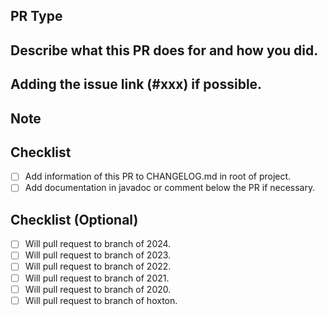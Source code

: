 ## PR Type

<!--
Bugfix.
Feature.
Code style update (formatting, local variables).
Refactoring (no functional changes, no api changes).
Documentation content changes.
Other... Please describe:
 -->

## Describe what this PR does for and how you did.

## Adding the issue link (#xxx) if possible.

<!--
closes #
 -->

## Note

## Checklist

- [ ] Add information of this PR to CHANGELOG.md in root of project.
- [ ] Add documentation in javadoc or comment below the PR if necessary.

## Checklist (Optional)

- [ ] Will pull request to branch of 2024.
- [ ] Will pull request to branch of 2023.
- [ ] Will pull request to branch of 2022.
- [ ] Will pull request to branch of 2021.
- [ ] Will pull request to branch of 2020.
- [ ] Will pull request to branch of hoxton.
